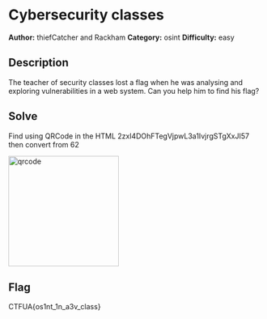 # Cybersecurity classes

**Author:** thiefCatcher and Rackham
**Category:** osint
**Difficulty:** easy

## Description ##

The teacher of security classes lost a flag when he was analysing and exploring vulnerabilities in a web system. Can you help him to find his flag?

## Solve ##

Find using QRCode in the HTML 2zxl4DOhFTegVjpwL3a1IvjrgSTgXxJI57 then convert from 62

<img width="218" alt="qrcode" src="https://user-images.githubusercontent.com/17878072/146472419-c1dd977b-f6a1-4565-8c1a-0600f99d4c01.png">


## Flag ##

CTFUA{os1nt_1n_a3v_class}
